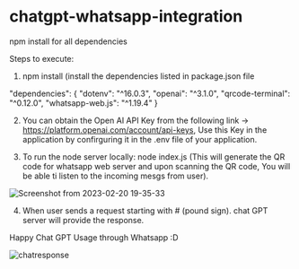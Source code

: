 # chatgpt-whatsapp-integration

npm install for all dependencies

Steps to execute:

1. npm install (install the dependencies listed in package.json file

  "dependencies": {
    "dotenv": "^16.0.3",
    "openai": "^3.1.0",
    "qrcode-terminal": "^0.12.0",
    "whatsapp-web.js": "^1.19.4"
  }


2. You can obtain the Open AI API Key from the following link -> https://platform.openai.com/account/api-keys, Use this Key in the application by confirguring it in the .env file of your application.


3. To run the node server locally: node index.js (This will generate the QR code for whatsapp web server and upon scanning the QR code, You will be able ti listen to the incoming mesgs from user).

![Screenshot from 2023-02-20 19-35-33](https://user-images.githubusercontent.com/28802910/220241404-5c88da14-ccea-488a-ae10-39ed336e40ed.png)

4. When user sends a request starting with # (pound sign). chat GPT server will provide the response.

Happy Chat GPT Usage through Whatsapp :D

![chatresponse](https://user-images.githubusercontent.com/28802910/220240860-cd7b1417-20db-424c-86f8-d72977ae706e.jpg)

